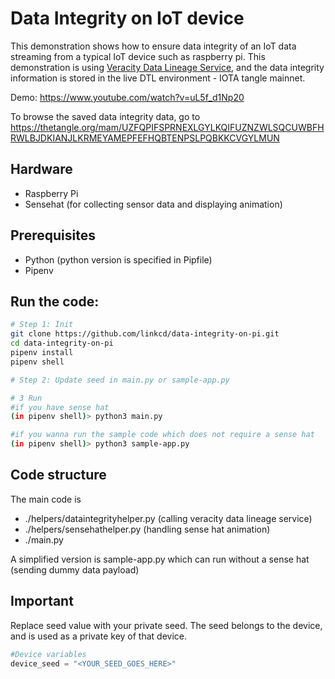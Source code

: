 # Data Integrity on IoT device 
This demonstration shows how to ensure data integrity of an IoT data streaming from a typical IoT device such as raspberry pi. 
This demonstration is using [Veracity Data Lineage Service](https://github.com/veracity/data-lineage-service), and the data integrity information is stored in the live DTL environment - IOTA tangle mainnet.

Demo:
https://www.youtube.com/watch?v=uL5f_d1Np20

To browse the saved data integrity data, go to https://thetangle.org/mam/UZFQPIFSPRNEXLGYLKQIFUZNZWLSQCUWBFHRWLBJDKIANJLKRMEYAMEPFEFHQBTENPSLPQBKKCVGYLMUN

## Hardware
- Raspberry Pi
- Sensehat (for collecting sensor data and displaying animation)

## Prerequisites
- Python (python version is specified in Pipfile)
- Pipenv

## Run the code:
```bash
# Step 1: Init
git clone https://github.com/linkcd/data-integrity-on-pi.git
cd data-integrity-on-pi
pipenv install
pipenv shell

# Step 2: Update seed in main.py or sample-app.py

# 3 Run
#if you have sense hat
(in pipenv shell)> python3 main.py 

#if you wanna run the sample code which does not require a sense hat
(in pipenv shell)> python3 sample-app.py
```

## Code structure
The main code is
- ./helpers/dataintegrityhelper.py (calling veracity data lineage service)
- ./helpers/sensehathelper.py (handling sense hat animation)
- ./main.py 

A simplified version is sample-app.py which can run without a sense hat (sending dummy data payload)

## Important
Replace seed value with your private seed. The seed belongs to the device, and is used as a private key of that device.
```python
#Device variables
device_seed = "<YOUR_SEED_GOES_HERE>"
```

